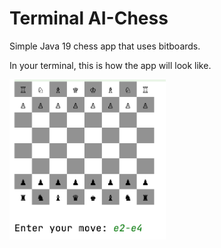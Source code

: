 # Terminal AI-Chess

Simple Java 19 chess app that uses bitboards.

In your terminal, this is how the app will look like.

<img height="256" src="board.png" width="250"/>